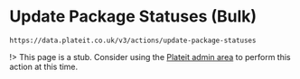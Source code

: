 # Update Package Statuses (Bulk)

`https://data.plateit.co.uk/v3/actions/update-package-statuses`

!> This page is a stub. Consider using the [Plateit admin area](https://admin.plateit.co.uk) to perform this action at this time.